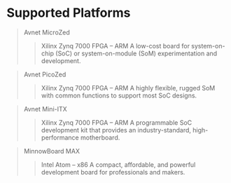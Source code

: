 Supported Platforms
==

> Avnet MicroZed
> > Xilinx Zynq 7000 FPGA – ARM
> > A low-cost board for system-on-chip (SoC) or system-on-module (SoM) experimentation and development.

> Avnet PicoZed
> > Xilinx Zynq 7000 FPGA – ARM
> > A highly flexible, rugged SoM with common functions to support most SoC designs.


> Avnet Mini-ITX
> > Xilinx Zynq 7000 FPGA – ARM
> > A programmable SoC development kit that provides an industry-standard, high-performance motherboard.

> MinnowBoard MAX
> > Intel Atom – x86
> > A compact, affordable, and powerful development board for professionals and makers.
